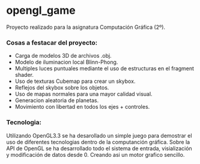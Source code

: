 # opengl_game

Proyecto realizado para la asignatura Computación Gráfica (2º).

### Cosas a festacar del proyecto:

- Carga de modelos 3D de archivos .obj.
- Modelo de iluminacion local Blinn-Phong.
- Multiples luces puntuales mediante el uso de estructuras en el fragment shader.
- Uso de texturas Cubemap para crear un skybox.
- Reflejos del skybox sobre los objetos.
- Uso de mapas normales para una mayor calidad visual.
- Generacion aleatoria de planetas.
- Movimiento con libertad en todos los ejes + controles.

### Tecnologia:

Utilizando OpenGL3.3 se ha desarollado un simple juego para demostrar el uso de diferentes tecnologias dentro de la computanción gráfica. Sobre la API de OpenGL se ha desarrollado todo el sistema de entrada, visialización y modificación de datos desde 0. Creando asi un motor grafico sencillo.
